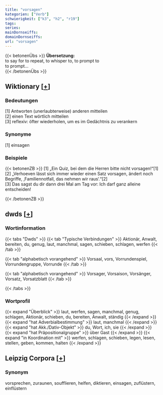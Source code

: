 ```yaml
---
title: "vorsagen"
kategorien: ["Verb"]
schwierigkeit: ["k3", "h2", "r19"]
tags:
series:
mainDornseiffs:
domainDornseiffs:
url: "vorsagen"
---
```


{{< betonenÜbs >}}
**Übersetzung:**  
to say for to repeat, to whisper to, to prompt to  
to prompt...  
{{< /betonenÜbs >}}

## Wiktionary [[+](https://de.wiktionary.org/wiki/vorsagen)]

### Bedeutungen
[1] Antworten (unerlaubterweise) anderen mitteilen  
[2] einen Text wörtlich mitteilen  
[3] reflexiv: öfter wiederholen, um es im Gedächtnis zu verankern  

### Synonyme
[1] einsagen  

### Beispiele
{{< betonenZB >}}
[1] „Ein Quiz, bei dem die Herren bitte nicht vorsagen!“[1]  
[2] „Verhoeven lässt sich immer wieder einen Satz vorsagen, ändert noch Begriffe, ‚Familiennotfall, das nehmen wir raus‘.“[2]  
[3] Das sagst du dir dann drei Mal am Tag vor: Ich darf ganz alleine entscheiden!  

{{< /betonenZB >}}


## dwds [[+](https://www.dwds.de/wb/vorsagen)]

### Wortinformation
{{< tabs "Dwds" >}}
{{< tab "Typische Verbindungen" >}}
Aktionär, Anwalt, bereiten, du, genug, laut, manchmal, sagen, schieben, schlagen, werfen
{{< /tab >}}

{{< tab "alphabetisch vorangehend" >}}
Vorsaal, vors, Vorrundenspiel, Vorrundengruppe, Vorrunde
{{< /tab >}}

{{< tab "alphabetisch vorangehend" >}}
Vorsager, Vorsaison, Vorsänger, Vorsatz, Vorsatzblatt
{{< /tab >}}

{{< /tabs >}}

### Wortprofil
{{< expand "Überblick" >}} laut, werfen, sagen, manchmal, genug, schlagen, Aktionär, schieben, du, bereiten, Anwalt, ständig {{< /expand >}}
{{< expand "hat Adverbialbestimmung" >}} laut, manchmal {{< /expand >}}
{{< expand "hat Akk./Dativ-Objekt" >}} du, Wort, ich, sie {{< /expand >}}
{{< expand "hat Präpositionalgruppe" >}} über Gast {{< /expand >}}
{{< expand "in Koordination mit" >}} werfen, schlagen, schieben, legen, lesen, stellen, geben, kommen, halten {{< /expand >}}

## Leipzig Corpora [[+](https://corpora.uni-leipzig.de/en/res?word=vorsagen&corpusId=deu_newscrawl-public_2018)]


### Synonym
vorsprechen, zuraunen, soufflieren, helfen, diktieren, einsagen, zuflüstern, einflüstern

